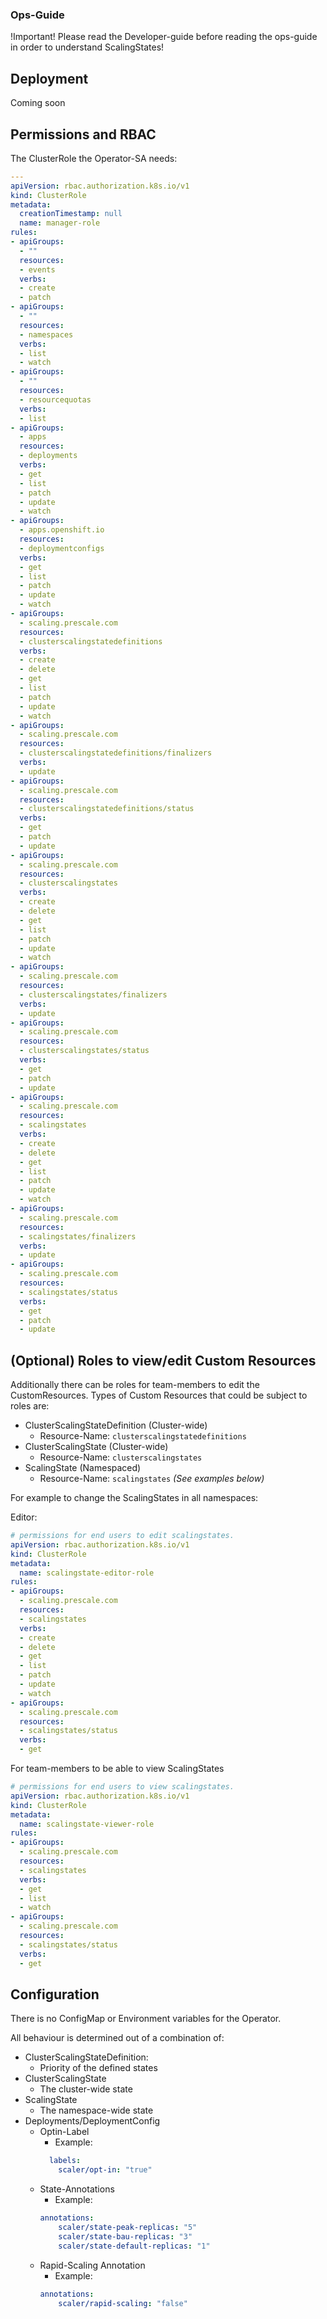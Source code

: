 ### Ops-Guide

!Important! Please read the Developer-guide before reading the ops-guide in order to understand ScalingStates!

## Deployment

Coming soon

## Permissions and RBAC

The ClusterRole the Operator-SA needs:


```yaml
---
apiVersion: rbac.authorization.k8s.io/v1
kind: ClusterRole
metadata:
  creationTimestamp: null
  name: manager-role
rules:
- apiGroups:
  - ""
  resources:
  - events
  verbs:
  - create
  - patch
- apiGroups:
  - ""
  resources:
  - namespaces
  verbs:
  - list
  - watch
- apiGroups:
  - ""
  resources:
  - resourcequotas
  verbs:
  - list
- apiGroups:
  - apps
  resources:
  - deployments
  verbs:
  - get
  - list
  - patch
  - update
  - watch
- apiGroups:
  - apps.openshift.io
  resources:
  - deploymentconfigs
  verbs:
  - get
  - list
  - patch
  - update
  - watch
- apiGroups:
  - scaling.prescale.com
  resources:
  - clusterscalingstatedefinitions
  verbs:
  - create
  - delete
  - get
  - list
  - patch
  - update
  - watch
- apiGroups:
  - scaling.prescale.com
  resources:
  - clusterscalingstatedefinitions/finalizers
  verbs:
  - update
- apiGroups:
  - scaling.prescale.com
  resources:
  - clusterscalingstatedefinitions/status
  verbs:
  - get
  - patch
  - update
- apiGroups:
  - scaling.prescale.com
  resources:
  - clusterscalingstates
  verbs:
  - create
  - delete
  - get
  - list
  - patch
  - update
  - watch
- apiGroups:
  - scaling.prescale.com
  resources:
  - clusterscalingstates/finalizers
  verbs:
  - update
- apiGroups:
  - scaling.prescale.com
  resources:
  - clusterscalingstates/status
  verbs:
  - get
  - patch
  - update
- apiGroups:
  - scaling.prescale.com
  resources:
  - scalingstates
  verbs:
  - create
  - delete
  - get
  - list
  - patch
  - update
  - watch
- apiGroups:
  - scaling.prescale.com
  resources:
  - scalingstates/finalizers
  verbs:
  - update
- apiGroups:
  - scaling.prescale.com
  resources:
  - scalingstates/status
  verbs:
  - get
  - patch
  - update
```

## (Optional) Roles to view/edit Custom Resources

Additionally there can be roles for team-members to edit the CustomResources.
Types of Custom Resources that could be subject to roles are:

- ClusterScalingStateDefinition (Cluster-wide)
  - Resource-Name: `clusterscalingstatedefinitions`
- ClusterScalingState (Cluster-wide)
  - Resource-Name: `clusterscalingstates`
- ScalingState (Namespaced)
  - Resource-Name: `scalingstates` _(See examples below)_

 For example to change the ScalingStates in all namespaces:

Editor:
```yaml
# permissions for end users to edit scalingstates.
apiVersion: rbac.authorization.k8s.io/v1
kind: ClusterRole
metadata:
  name: scalingstate-editor-role
rules:
- apiGroups:
  - scaling.prescale.com
  resources:
  - scalingstates
  verbs:
  - create
  - delete
  - get
  - list
  - patch
  - update
  - watch
- apiGroups:
  - scaling.prescale.com
  resources:
  - scalingstates/status
  verbs:
  - get
```

For team-members to be able to view ScalingStates

```yaml
# permissions for end users to view scalingstates.
apiVersion: rbac.authorization.k8s.io/v1
kind: ClusterRole
metadata:
  name: scalingstate-viewer-role
rules:
- apiGroups:
  - scaling.prescale.com
  resources:
  - scalingstates
  verbs:
  - get
  - list
  - watch
- apiGroups:
  - scaling.prescale.com
  resources:
  - scalingstates/status
  verbs:
  - get
```


## Configuration

There is no ConfigMap or Environment variables for the Operator.

All behaviour is determined out of a combination of:

- ClusterScalingStateDefinition:
    - Priority of the defined states
- ClusterScalingState
    - The cluster-wide state
- ScalingState
    - The namespace-wide state 
- Deployments/DeploymentConfig
    - Optin-Label
        - Example: <br>
        ```yaml
          labels:
            scaler/opt-in: "true" 
        ```
    - State-Annotations
        - Example: <br>
        ```yaml
        annotations:
            scaler/state-peak-replicas: "5"
            scaler/state-bau-replicas: "3"
            scaler/state-default-replicas: "1"
        ```
    - Rapid-Scaling Annotation
        - Example: <br>
        ```yaml
        annotations:
            scaler/rapid-scaling: "false"
        ```
